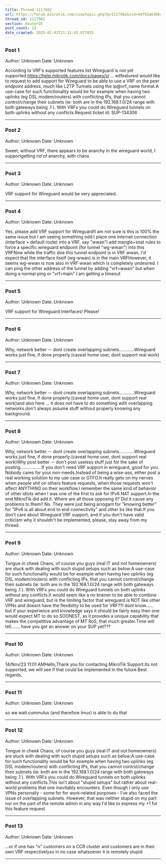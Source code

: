 ```yaml
---
title: Thread-1117982
url: https://forum.mikrotik.com/viewtopic.php?p=1117982&sid=49f92a630bc7970d8ca50523be880e8f#p1117982
thread_id: 1117982
section: RouterOS
post_count: 13
date_crawled: 2025-02-03T21:11:43.877835
---
```


### Post 1
Author: Unknown
Date: Unknown

According to VRF’s supported features list Wireguard is not yet supported.https://help.mikrotik.com/docs/pages/vi ... edfeaturesI would like to request to add support for Wireguard to be able to use a VRF on the peer endpoint address, much like L2TP Tunnels using the ip@vrf_name format.A use-case for such functionality would be for example when having two uplinks (eg DSL modem/routers) with conflicting IPs, that you cannot control/change their subnets (ie: both are in the 192.168.1.0/24 range with both gateways being .1 ). With VRFs you could do Wireguard tunnels on both uplinks without any conflicts.Request ticket id: SUP-134306

---
### Post 2
Author: Unknown
Date: Unknown

Sweet, without VRF,  there appears to be anarchy in the wireguard world, I supportgetting rid of anarchy, with chaos

---
### Post 3
Author: Unknown
Date: Unknown

VRF support for Wireguard would be very appreciated.

---
### Post 4
Author: Unknown
Date: Unknown

Yes, please add VRF support for Wireguard!I am not sure is this is 100% the same issue but I am seeing something odd:I place one internet connection (interface + default route) into a VRF, say "wwan"I add mangle+snat rules to force a specific wireguard endpoint (for tunnel "wg-wwan") into this VRFNow while the traffic doe this tunnel endpoint is in VRF wwan, I'd expect that the interface itself (wg-wwan) is in the main VRFHowever, it seems wg-wwan is now also in VRF wwan which is completely undesired. I can ping the other address of the tunnel by adding "vrf=wwan" but when doing a normal ping or "vrf=main" I am getting a timeout

---
### Post 5
Author: Unknown
Date: Unknown

VRF support for Wireguard Interfaces! Please!

---
### Post 6
Author: Unknown
Date: Unknown

Why, network better -- dont create overlapping subnets............Wireguard works just fine, if done properly.(caveat home user, dont support real work)

---
### Post 7
Author: Unknown
Date: Unknown

Why, network better -- dont create overlapping subnets............Wireguard works just fine, if done properly.(caveat home user, dont support real work)and also here ... it does not have to do something with overlapping networks.don't always assume stuff without properly knowing any background.

---
### Post 8
Author: Unknown
Date: Unknown

Why, network better -- dont create overlapping subnets............Wireguard works just fine, if done properly.(caveat home user, dont support real work)Why post better -- don't post useless stuff just for the sake of posting.................If you don't need VRF support in wireguard, good for you. Nobody cares for your non-needs.Instead of being a wise-ass, either post a real working solution to my use case or GTFO.It really gets on my nerves when people shit on others feature requests, when those requests won't affect ANYTHING on their workflow.I remember the same kind of behavior of other idiots when I was one of the first to ask for IPv6 NAT support.In the end MikroTik did add it. Where are all those opposing it? Did it cause any problems to them? No. They were just being arrogant for "knowing better" for "IPv6 is all about end to end connectivity" and other bs like that.If you don't care about Wireguard VRF support, and if you don't have valid criticism why it shouldn't be implemented, please, stay away from my thread.

---
### Post 9
Author: Unknown
Date: Unknown

Tongue in cheek Chaos, of course you guys (real IT and not homeowners)  are stuck with dealing with such stupid setups such as below:A use-case for such functionality would be for example when having two uplinks (eg DSL modem/routers) with conflicting IPs, that you cannot control/change their subnets (ie: both are in the 192.168.1.0/24 range with both gateways being .1 ). With VRFs you could do Wireguard tunnels on both uplinks without any conflicts.It would seem like a no brainer to be able to combine VRF and wireguard, but is the limiting factor that wireguard is NOT like other VPNs and doesnt have the flexibility to be used for VRF??I dont know......    but if your experience and knowledge says it should be fairly easy then one would expect MT to do so SOONEST, as it provides a unique capability that makes the competitive advantage of MT RoS, that much greater.Time will tell....... have you got an answer on your SUP yet???

---
### Post 10
Author: Unknown
Date: Unknown

14/Nov/23 11:01 AMHello,Thank you for contacting MikroTik Support.Its not supported, we will see if that could be implemented in the future.Best regards,

---
### Post 11
Author: Unknown
Date: Unknown

so we wait.cummulus (and therefore linux) is able to do that

---
### Post 12
Author: Unknown
Date: Unknown

Tongue in cheek Chaos, of course you guys (real IT and not homeowners)  are stuck with dealing with such stupid setups such as below:A use-case for such functionality would be for example when having two uplinks (eg DSL modem/routers) with conflicting IPs, that you cannot control/change their subnets (ie: both are in the 192.168.1.0/24 range with both gateways being .1 ). With VRFs you could do Wireguard tunnels on both uplinks without any conflicts.This isn’t about "stupid setups" but rather about real-world problems that one inevitably encounters. Even though I only use VPNs personally - some for for work-related purposes - I’ve also faced the issue of overlapping subnets. However, that was neither stupid on my part nor on the part of the remote admin in any way.I'd like to express my +1 for this feature request.

---
### Post 13
Author: Unknown
Date: Unknown

...or if one has "n" customers on a CCR cluster and customers are in their own VRF respectivelyso in no case whatsoever it is remotely stupid

---
